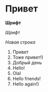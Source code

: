 # Привет
**Шрифт**

*Шрифт*

*Новая строка*

1. Привет
2. Тоже привет!)
3. Добрый день
4. Hello!
3. Ola!
4. Hello friends!
5. Hello again!)
